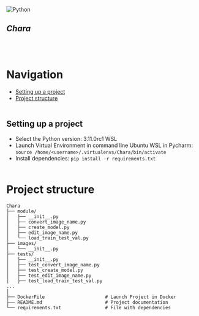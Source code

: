 ![Python](https://img.shields.io/badge/-Python-05122A?style=flat&logo=python)&nbsp;

## *Chara*
<br /> <br />


# Navigation
 - [Setting up a project](#setting_up_a_project)
 - [Project structure](#project_structure)
<br /> <br />


<a name="setting_up_a_project"></a> 
## Setting up a project
 - Select the Python version: 3.11.0rc1 WSL
 - Launch Virtual Environment in command line Ubuntu WSL in Pycharm: `source /home/<username>/.virtualenvs/Chara/bin/activate`
 - Install dependencies:  `pip install -r requirements.txt`
<br /> <br />


<a name="project_structure"></a> 
# Project structure
    Chara
    ├── module/
    │   ├── __init__.py
    │   ├── convert_image_name.py
    │   ├── create_model.py
    │   ├── edit_image_name.py
    │   └── load_train_test_val.py
    ├── images/
    │   └── __init__.py
    ├── tests/
    │   ├── __init__.py
    │   ├── test_convert_image_name.py
    │   ├── test_create_model.py
    │   ├── test_edit_image_name.py
    │   ├── test_load_train_test_val.py
    ...
    │
    ├── DockerFile                      # Launch Project in Docker
    ├── README.md                       # Project documentation
    └── requirements.txt                # File with dependencies
<br /> <br />
